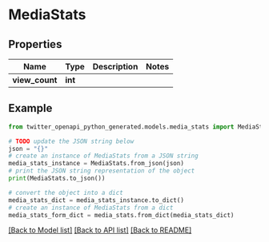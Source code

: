 # MediaStats


## Properties

Name | Type | Description | Notes
------------ | ------------- | ------------- | -------------
**view_count** | **int** |  | 

## Example

```python
from twitter_openapi_python_generated.models.media_stats import MediaStats

# TODO update the JSON string below
json = "{}"
# create an instance of MediaStats from a JSON string
media_stats_instance = MediaStats.from_json(json)
# print the JSON string representation of the object
print(MediaStats.to_json())

# convert the object into a dict
media_stats_dict = media_stats_instance.to_dict()
# create an instance of MediaStats from a dict
media_stats_form_dict = media_stats.from_dict(media_stats_dict)
```
[[Back to Model list]](../README.md#documentation-for-models) [[Back to API list]](../README.md#documentation-for-api-endpoints) [[Back to README]](../README.md)


